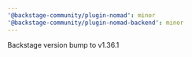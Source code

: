 ```yaml
---
'@backstage-community/plugin-nomad': minor
'@backstage-community/plugin-nomad-backend': minor
---
```


Backstage version bump to v1.36.1
